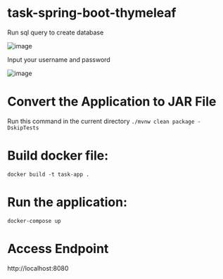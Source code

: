 # task-spring-boot-thymeleaf

Run sql query to create database

![image](https://user-images.githubusercontent.com/120351262/213962298-1ca82d0c-6bff-451c-afc2-4db7085a2496.png)

Input your username and password

![image](https://user-images.githubusercontent.com/120351262/213962329-100d0944-d26e-428a-acdd-58fc5d3bd637.png)

# Convert the Application to JAR File
Run this command in the current directory
`./mvnw clean package -DskipTests`
  
# Build docker file:
`docker build -t task-app .`

# Run the application:
`docker-compose up`

# Access Endpoint
http://localhost:8080

